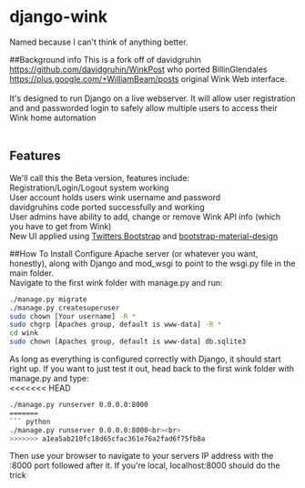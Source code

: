 # django-wink
Named because I can't think of anything better.

##Background info
This is a fork off of davidgruhin https://github.com/davidgruhin/WinkPost who ported BillinGlendales https://plus.google.com/+WilliamBeam/posts original Wink Web interface.
<br>
<br>
It's designed to run Django on a live webserver.  It will allow user registration and and passworded login to safely allow multiple users to access their Wink home automation
<br><br>
## Features
We'll call this the Beta version, features include:<br>
Registration/Login/Logout system working<br>
User account holds users wink username and password<br>
davidgruhins code ported successfully and working<br>
User admins have ability to add, change or remove Wink API info (which you have to get from Wink)<br>
New UI applied using [Twitters Bootstrap](http://getbootstrap.com/) and [bootstrap-material-design](http://fezvrasta.github.io/bootstrap-material-design/)<br>



##How To Install
Configure Apache server (or whatever you want, honestly), along with Django and mod_wsgi to point to the wsgi.py file in the main folder.<br>
Navigate to the first wink folder with manage.py and run:<br>
``` bash 
./manage.py migrate
./manage.py createsuperuser
sudo chown [Your username] -R *
sudo chgrp [Apaches group, default is www-data] -R *
cd wink
sudo chown [Apaches group, default is www-data] db.sqlite3
```
As long as everything is configured correctly with Django, it should start right up.  If you want to just test it out, head back to the first wink folder with manage.py and type:<br>
<<<<<<< HEAD
``` bash
./manage.py runserver 0.0.0.0:8000
=======
``` python
./manage.py runserver 0.0.0.0:8000<br><br>
>>>>>>> a1ea5ab210fc18d65cfac361e76a2fad6f75fb8a
```
Then use your browser to navigate to your servers IP address with the :8000 port followed after it.  If you're local, localhost:8000 should do the trick

